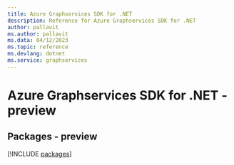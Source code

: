 ```yaml
---
title: Azure Graphservices SDK for .NET
description: Reference for Azure Graphservices SDK for .NET
author: pallavit
ms.author: pallavit
ms.data: 04/12/2023
ms.topic: reference
ms.devlang: dotnet
ms.service: graphservices
---
```

# Azure Graphservices SDK for .NET - preview
## Packages - preview
[!INCLUDE [packages](graphservices-index.md)]